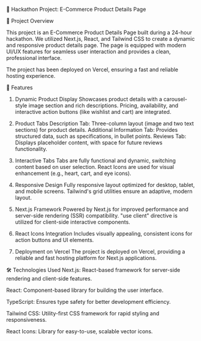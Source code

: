 🛒 Hackathon Project: E-Commerce Product Details Page

📖 Project Overview

This project is an E-Commerce Product Details Page built during a 24-hour hackathon. We utilized Next.js, React, and Tailwind CSS to create a dynamic and responsive product details page. The page is equipped with modern UI/UX features for seamless user interaction and provides a clean, professional interface.

The project has been deployed on Vercel, ensuring a fast and reliable hosting experience.

🚀 Features
1. Dynamic Product Display
Showcases product details with a carousel-style image section and rich descriptions.
Pricing, availability, and interactive action buttons (like wishlist and cart) are integrated.

2. Product Tabs
Description Tab: Three-column layout (image and two text sections) for product details.
Additional Information Tab: Provides structured data, such as specifications, in bullet points.
Reviews Tab: Displays placeholder content, with space for future reviews functionality.

3. Interactive Tabs
Tabs are fully functional and dynamic, switching content based on user selection.
React Icons are used for visual enhancement (e.g., heart, cart, and eye icons).

4. Responsive Design
Fully responsive layout optimized for desktop, tablet, and mobile screens.
Tailwind's grid utilities ensure an adaptive, modern layout.

5. Next.js Framework
Powered by Next.js for improved performance and server-side rendering (SSR) compatibility.
"use client" directive is utilized for client-side interactive components.

6. React Icons Integration
Includes visually appealing, consistent icons for action buttons and UI elements.

7. Deployment on Vercel
The project is deployed on Vercel, providing a reliable and fast hosting platform for Next.js applications.

🛠️ Technologies Used
Next.js: React-based framework for server-side rendering and client-side features.

React: Component-based library for building the user interface.

TypeScript: Ensures type safety for better development efficiency.

Tailwind CSS: Utility-first CSS framework for rapid styling and responsiveness.

React Icons: Library for easy-to-use, scalable vector icons.
